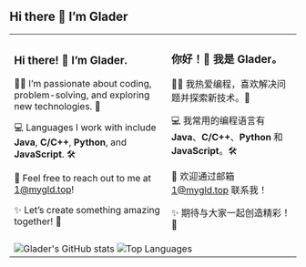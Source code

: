 ## Hi there 👋 I’m Glader

<table>
  <tr>
    <td>
      <h3>Hi there! 👋 I’m <strong>Glader</strong>.</h3>
      <p>👨‍💻 I’m passionate about coding, problem-solving, and exploring new technologies. 🚀</p>
      <p>💻 Languages I work with include <strong>Java</strong>, <strong>C/C++</strong>, <strong>Python</strong>, and <strong>JavaScript</strong>. 🛠️</p>
      <p>📧 Feel free to reach out to me at <a href="mailto:1@mygld.top">1@mygld.top</a>!</p>
      <p>✨ Let’s create something amazing together! 🌟</p>
    </td>
    <td>
      <h3>你好！👋 我是 <strong>Glader</strong>。</h3>
      <p>👨‍💻 我热爱编程，喜欢解决问题并探索新技术。🚀</p>
      <p>💻 我常用的编程语言有 <strong>Java</strong>、<strong>C/C++</strong>、<strong>Python</strong> 和 <strong>JavaScript</strong>。🛠️</p>
      <p>📧 欢迎通过邮箱 <a href="mailto:1@mygld.top">1@mygld.top</a> 联系我！</p>
      <p>✨ 期待与大家一起创造精彩！🌟</p>
    </td>
  </tr>
  <tr>
    <td colspan="2">
      <img src="https://github-readme-stats.vercel.app/api?username=GladerJ" alt="Glader's GitHub stats" />
      <img src="https://github-readme-stats.vercel.app/api/top-langs/?username=GladerJ" alt="Top Languages" />
    </td>
  </tr>
</table>
